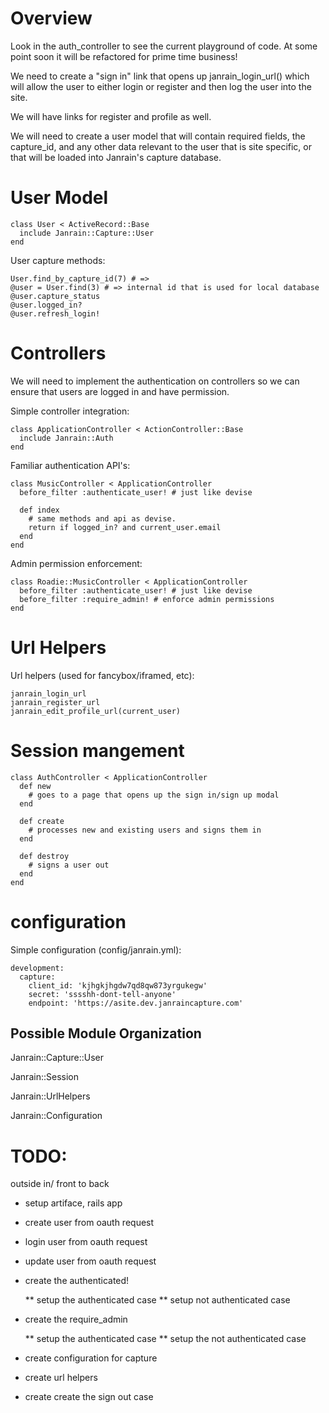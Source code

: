 # Overview

Look in the auth_controller to see the current playground of code. At some point
soon it will be refactored for prime time business!

We need to create a "sign in" link that opens up janrain_login_url() which will allow the
user to either login or register and then log the user into the site.

We will have links for register and profile as well.

We will need to create a user model that will contain required fields, the
capture_id, and any other data relevant to the user that is site specific, or
that will be loaded into Janrain's capture database.

# User Model

    class User < ActiveRecord::Base
      include Janrain::Capture::User
    end

User capture methods:

    User.find_by_capture_id(7) # => 
    @user = User.find(3) # => internal id that is used for local database
    @user.capture_status
    @user.logged_in?
    @user.refresh_login!

# Controllers

We will need to implement the authentication on controllers so we can ensure that
users are logged in and have permission. 

Simple controller integration:

    class ApplicationController < ActionController::Base
      include Janrain::Auth
    end

Familiar authentication API's:

    class MusicController < ApplicationController
      before_filter :authenticate_user! # just like devise

      def index
        # same methods and api as devise.
        return if logged_in? and current_user.email
      end
    end

Admin permission enforcement:

    class Roadie::MusicController < ApplicationController
      before_filter :authenticate_user! # just like devise
      before_filter :require_admin! # enforce admin permissions
    end

# Url Helpers

Url helpers (used for fancybox/iframed, etc):

    janrain_login_url
    janrain_register_url
    janrain_edit_profile_url(current_user)

# Session mangement

    class AuthController < ApplicationController
      def new
        # goes to a page that opens up the sign in/sign up modal
      end

      def create
        # processes new and existing users and signs them in
      end

      def destroy
        # signs a user out
      end
    end

# configuration 

Simple configuration (config/janrain.yml):

    development:
      capture:
        client_id: 'kjhgkjhgdw7qd8qw873yrgukegw'
        secret: 'sssshh-dont-tell-anyone'
        endpoint: 'https://asite.dev.janraincapture.com'

## Possible Module Organization

Janrain::Capture::User

Janrain::Session

Janrain::UrlHelpers

Janrain::Configuration

# TODO: 

outside in/ front to back

* setup artiface, rails app

* create user from oauth request

* login user from oauth request

* update user from oauth request

* create the authenticated!

  ** setup the authenticated case
  ** setup not authenticated case

* create the require_admin

  ** setup the authenticated case
  ** setup the not authenticated case

* create configuration for capture

* create url helpers

* create create the sign out case

